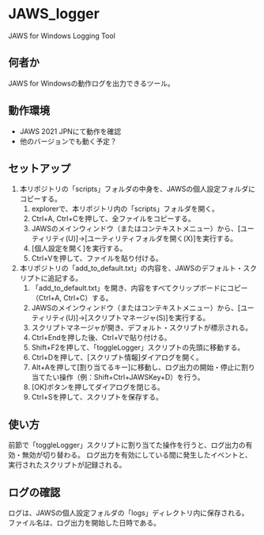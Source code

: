 # JAWS_logger

JAWS for Windows Logging Tool

## 何者か

JAWS for Windowsの動作ログを出力できるツール。

## 動作環境

* JAWS 2021 JPNにて動作を確認
* 他のバージョンでも動く予定？

## セットアップ

1. 本リポジトリの「scripts」フォルダの中身を、JAWSの個人設定フォルダにコピーする。
   1. explorerで、本リポジトリ内の「scripts」フォルダを開く。
   2. Ctrl+A, Ctrl+Cを押して、全ファイルをコピーする。
   3. JAWSのメインウィンドウ（またはコンテキストメニュー）から、[ユーティリティ(U)]→[ユーティリティフォルダを開く(X)]を実行する。
   4. [個人設定を開く]を実行する。
   5. Ctrl+Vを押して、ファイルを貼り付ける。
2. 本リポジトリの「add_to_default.txt」の内容を、JAWSのデフォルト・スクリプトに追記する。
   1. 「add_to_default.txt」を開き、内容をすべてクリップボードにコピー（Ctrl+A, Ctrl+C）する。
   2. JAWSのメインウィンドウ（またはコンテキストメニュー）から、[ユーティリティ(U)]→[スクリプトマネージャ(S)]を実行する。
   3. スクリプトマネージャが開き、デフォルト・スクリプトが標示される。
   4. Ctrl+Endを押した後、Ctrl+Vで貼り付ける。
   5. Shift+F2を押して、「toggleLogger」スクリプトの先頭に移動する。
   6. Ctrl+Dを押して、[スクリプト情報]ダイアログを開く。
   7. Alt+Aを押して[割り当てるキー]に移動し、ログ出力の開始・停止に割り当てたい操作（例：Shift+Ctrl+JAWSKey+D）を行う。
   8. [OK]ボタンを押してダイアログを閉じる。
   9. Ctrl+Sを押して、スクリプトを保存する。

## 使い方

前節で「toggleLogger」スクリプトに割り当てた操作を行うと、ログ出力の有効・無効が切り替わる。
ログ出力を有効にしている間に発生したイベントと、実行されたスクリプトが記録される。

## ログの確認

ログは、JAWSの個人設定フォルダの「logs」ディレクトリ内に保存される。
ファイル名は、ログ出力を開始した日時である。
